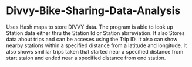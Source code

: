 # Divvy-Bike-Sharing-Data-Analysis
Uses Hash maps to store DIVVY data. The program is able to look up Station data either thru the Station Id or Station abrreviation. 
It also Stores data about trips and can be acceses using the Trip ID. 
It also can show nearby stations within a specified distance from a latitude and longitude. 
It also shows smililar trips taken that started near a specified distance from start staion and ended near a specified distance from end station. 
